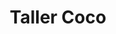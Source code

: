 ---
title: "Taller Coco"
url: /ciudad-autonoma-de-buenos-aires/taller-coco/
shop: reparación de automóviles
---
